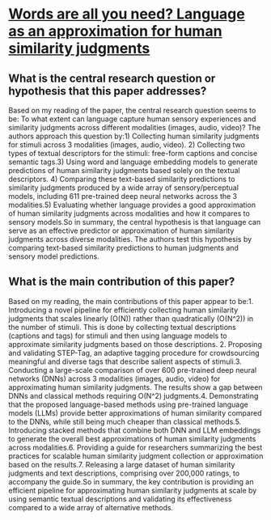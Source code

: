 # [Words are all you need? Language as an approximation for human   similarity judgments](https://arxiv.org/abs/2206.04105)

## What is the central research question or hypothesis that this paper addresses?

Based on my reading of the paper, the central research question seems to be: To what extent can language capture human sensory experiences and similarity judgments across different modalities (images, audio, video)? The authors approach this question by:1) Collecting human similarity judgments for stimuli across 3 modalities (images, audio, video). 2) Collecting two types of textual descriptors for the stimuli: free-form captions and concise semantic tags.3) Using word and language embedding models to generate predictions of human similarity judgments based solely on the textual descriptors. 4) Comparing these text-based similarity predictions to similarity judgments produced by a wide array of sensory/perceptual models, including 611 pre-trained deep neural networks across the 3 modalities.5) Evaluating whether language provides a good approximation of human similarity judgments across modalities and how it compares to sensory models.So in summary, the central hypothesis is that language can serve as an effective predictor or approximation of human similarity judgments across diverse modalities. The authors test this hypothesis by comparing text-based similarity predictions to human judgments and sensory model predictions.


## What is the main contribution of this paper?

Based on my reading, the main contributions of this paper appear to be:1. Introducing a novel pipeline for efficiently collecting human similarity judgments that scales linearly (O(N)) rather than quadratically (O(N^2)) in the number of stimuli. This is done by collecting textual descriptions (captions and tags) for stimuli and then using language models to approximate similarity judgments based on those descriptions. 2. Proposing and validating STEP-Tag, an adaptive tagging procedure for crowdsourcing meaningful and diverse tags that describe salient aspects of stimuli.3. Conducting a large-scale comparison of over 600 pre-trained deep neural networks (DNNs) across 3 modalities (images, audio, video) for approximating human similarity judgments. The results show a gap between DNNs and classical methods requiring O(N^2) judgments.4. Demonstrating that the proposed language-based methods using pre-trained language models (LLMs) provide better approximations of human similarity compared to the DNNs, while still being much cheaper than classical methods.5. Introducing stacked methods that combine both DNN and LLM embeddings to generate the overall best approximations of human similarity judgments across modalities.6. Providing a guide for researchers summarizing the best practices for scalable human similarity judgment collection or approximation based on the results.7. Releasing a large dataset of human similarity judgments and text descriptions, comprising over 200,000 ratings, to accompany the guide.So in summary, the key contribution is providing an efficient pipeline for approximating human similarity judgments at scale by using semantic textual descriptions and validating its effectiveness compared to a wide array of alternative methods.
